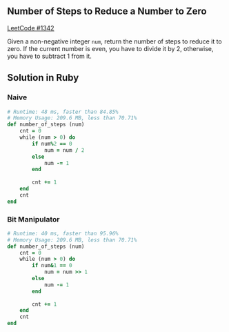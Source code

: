 ## Number of Steps to Reduce a Number to Zero
[LeetCode #1342](https://leetcode.com/problems/number-of-steps-to-reduce-a-number-to-zero/)

Given a non-negative integer `num`, return the number of steps to reduce it to zero. If the current number is even, you have to divide it by 2, otherwise, you have to subtract 1 from it.

## Solution in Ruby

### Naive
```rb
# Runtime: 48 ms, faster than 84.85%
# Memory Usage: 209.6 MB, less than 70.71%
def number_of_steps (num)
    cnt = 0
    while (num > 0) do 
        if num%2 == 0
            num = num / 2
        else 
            num -= 1
        end
        
        cnt += 1
    end
    cnt
end
```

### Bit Manipulator
```rb
# Runtime: 40 ms, faster than 95.96%
# Memory Usage: 209.6 MB, less than 70.71%
def number_of_steps (num)
    cnt = 0
    while (num > 0) do 
        if num&1 == 0
            num = num >> 1 
        else 
            num -= 1
        end
        
        cnt += 1
    end
    cnt
end
```